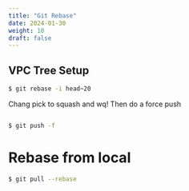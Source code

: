 ```yaml
---
title: "Git Rebase"
date: 2024-01-30
weight: 10
draft: false
---
```


## VPC Tree Setup

```bash
$ git rebase -i head~20 


```

Chang pick to squash and wq!  Then do a force push

```bash

$ git push -f

```
# Rebase from local
```bash
$ git pull --rebase
```
